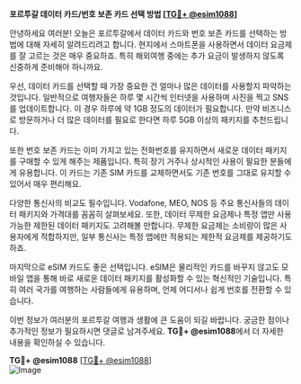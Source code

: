 **포르투갈 데이터 카드/번호 보존 카드 선택 방법 [[TG💪+ @esim1088](https://t.me/s/esim1088)]**

안녕하세요 여러분! 오늘은 포르투갈에서 데이터 카드와 번호 보존 카드를 선택하는 방법에 대해 자세히 알려드리려고 합니다. 현지에서 스마트폰을 사용하면서 데이터 요금제를 잘 고르는 것은 매우 중요하죠. 특히 해외여행 중에는 추가 요금이 발생하지 않도록 신중하게 준비해야 하니까요.

우선, 데이터 카드를 선택할 때 가장 중요한 건 얼마나 많은 데이터를 사용할지 파악하는 것입니다. 일반적으로 여행자들은 하루 몇 시간씩 인터넷을 사용하며 사진을 찍고 SNS를 업데이트합니다. 이 경우 하루에 약 1GB 정도의 데이터가 필요합니다. 만약 비즈니스로 방문하거나 더 많은 데이터를 필요로 한다면 하루 5GB 이상의 패키지를 추천드립니다.

또한 번호 보존 카드는 이미 가지고 있는 전화번호를 유지하면서 새로운 데이터 패키지를 구매할 수 있게 해주는 제품입니다. 특히 장기 거주나 상시적인 사용이 필요한 분들에게 유용합니다. 이 카드는 기존 SIM 카드를 교체하면서도 기존 번호를 그대로 유지할 수 있어서 매우 편리해요.

다양한 통신사의 비교도 필수입니다. Vodafone, MEO, NOS 등 주요 통신사들의 데이터 패키지와 가격대를 꼼꼼히 살펴보세요. 또한, 데이터 무제한 요금제나 특정 앱만 사용 가능한 제한된 데이터 패키지도 고려해볼 만합니다. 무제한 요금제는 소비량이 많은 사용자에게 적합하지만, 일부 통신사는 특정 앱에만 적용되는 제한적 요금제를 제공하기도 하죠.

마지막으로 eSIM 카드도 좋은 선택입니다. eSIM은 물리적인 카드를 바꾸지 않고도 모바일 앱을 통해 바로 새로운 데이터 패키지를 활성화할 수 있는 혁신적인 기술입니다. 특히 여러 국가를 여행하는 사람들에게 유용하며, 언제 어디서나 쉽게 번호를 전환할 수 있습니다.

이번 정보가 여러분의 포르투갈 여행과 생활에 큰 도움이 되길 바랍니다. 궁금한 점이나 추가적인 정보가 필요하시면 댓글로 남겨주세요. **TG💪+ @esim1088**에서 더 자세한 내용을 확인하실 수 있습니다.

**TG💪+ @esim1088** [[TG💪+ @esim1088](https://t.me/s/esim1088)]  
![Image](https://i.postimg.cc/Y0z9fWf4/image.png)